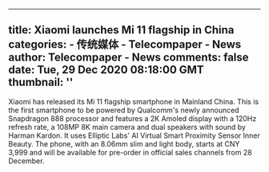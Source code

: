
---
title: Xiaomi launches Mi 11 flagship in China
categories: 
    - 传统媒体
    - Telecompaper - News
author: Telecompaper - News
comments: false
date: Tue, 29 Dec 2020 08:18:00 GMT
thumbnail: ''
---

<div>   
Xiaomi has released its Mi 11 flagship smartphone in Mainland China. This is the first smartphone to be powered by Qualcomm's newly announced Snapdragon 888 processor and features a 2K Amoled display with a 120Hz refresh rate, a 108MP 8K main camera and dual speakers with sound by Harman Kardon. It uses Elliptic Labs' AI Virtual Smart Proximity Sensor Inner Beauty. The phone, with an 8.06mm slim and light body, starts at CNY 3,999 and will be available for pre-order in official sales channels from 28 December. 
      
</div>
            